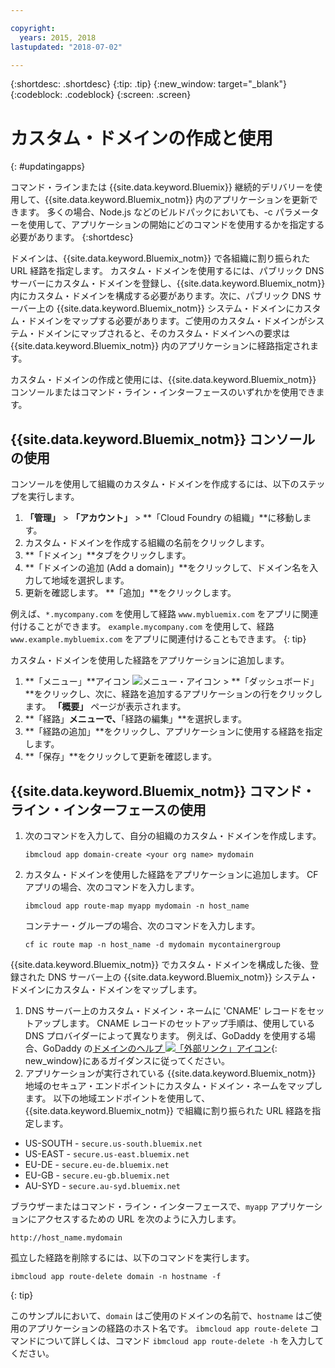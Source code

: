 ```yaml
---

copyright:
  years: 2015, 2018
lastupdated: "2018-07-02"

---
```


{:shortdesc: .shortdesc}
{:tip: .tip}
{:new_window: target="_blank"}
{:codeblock: .codeblock}
{:screen: .screen}

# カスタム・ドメインの作成と使用
{: #updatingapps}

コマンド・ラインまたは {{site.data.keyword.Bluemix}} 継続的デリバリーを使用して、{{site.data.keyword.Bluemix_notm}} 内のアプリケーションを更新できます。 多くの場合、Node.js などのビルドパックにおいても、-c パラメーターを使用して、アプリケーションの開始にどのコマンドを使用するかを指定する必要があります。
{:shortdesc}

ドメインは、{{site.data.keyword.Bluemix_notm}} で各組織に割り振られた URL 経路を指定します。 カスタム・ドメインを使用するには、パブリック DNS サーバーにカスタム・ドメインを登録し、{{site.data.keyword.Bluemix_notm}} 内にカスタム・ドメインを構成する必要があります。次に、パブリック DNS サーバー上の {{site.data.keyword.Bluemix_notm}} システム・ドメインにカスタム・ドメインをマップする必要があります。ご使用のカスタム・ドメインがシステム・ドメインにマップされると、そのカスタム・ドメインへの要求は {{site.data.keyword.Bluemix_notm}} 内のアプリケーションに経路指定されます。

カスタム・ドメインの作成と使用には、{{site.data.keyword.Bluemix_notm}} コンソールまたはコマンド・ライン・インターフェースのいずれかを使用できます。

## {{site.data.keyword.Bluemix_notm}} コンソールの使用

コンソールを使用して組織のカスタム・ドメインを作成するには、以下のステップを実行します。

1. **「管理」** > **「アカウント」** > **「Cloud Foundry の組織」**に移動します。
2. カスタム・ドメインを作成する組織の名前をクリックします。
3. **「ドメイン」**タブをクリックします。
4. **「ドメインの追加 (Add a domain)」**をクリックして、ドメイン名を入力して地域を選択します。
5. 更新を確認します。 **「追加」**をクリックします。

例えば、`*.mycompany.com` を使用して経路 `www.mybluemix.com` をアプリに関連付けることができます。 `example.mycompany.com` を使用して、経路 `www.example.mybluemix.com` をアプリに関連付けることもできます。
{: tip}

カスタム・ドメインを使用した経路をアプリケーションに追加します。

1. **「メニュー」**アイコン ![メニュー・アイコン](../icons/icon_hamburger.svg) > **「ダッシュボード」**をクリックし、次に、経路を追加するアプリケーションの行をクリックします。 **「概要」** ページが表示されます。
2. **「経路」**メニューで、**「経路の編集」**を選択します。
3. **「経路の追加」**をクリックし、アプリケーションに使用する経路を指定します。
4. **「保存」**をクリックして更新を確認します。

## {{site.data.keyword.Bluemix_notm}} コマンド・ライン・インターフェースの使用

1. 次のコマンドを入力して、自分の組織のカスタム・ドメインを作成します。

   ```
   ibmcloud app domain-create <your org name> mydomain
   ```

2. カスタム・ドメインを使用した経路をアプリケーションに追加します。 CF アプリの場合、次のコマンドを入力します。

   ```
   ibmcloud app route-map myapp mydomain -n host_name

   ```

   コンテナー・グループの場合、次のコマンドを入力します。

   ```
   cf ic route map -n host_name -d mydomain mycontainergroup

   ```

{{site.data.keyword.Bluemix_notm}} でカスタム・ドメインを構成した後、登録された DNS サーバー上の {{site.data.keyword.Bluemix_notm}} システム・ドメインにカスタム・ドメインをマップします。

1. DNS サーバー上のカスタム・ドメイン・ネームに 'CNAME' レコードをセットアップします。 CNAME レコードのセットアップ手順は、使用している DNS プロバイダーによって異なります。 例えば、GoDaddy を使用する場合、GoDaddy の[ドメインのヘルプ ![「外部リンク」アイコン](../icons/launch-glyph.svg "「外部リンク」アイコン")](https://www.godaddy.com/help/add-a-cname-record-19236){: new_window}にあるガイダンスに従ってください。
2. アプリケーションが実行されている {{site.data.keyword.Bluemix_notm}} 地域のセキュア・エンドポイントにカスタム・ドメイン・ネームをマップします。 以下の地域エンドポイントを使用して、{{site.data.keyword.Bluemix_notm}} で組織に割り振られた URL 経路を指定します。

  * US-SOUTH - `secure.us-south.bluemix.net`
  * US-EAST - `secure.us-east.bluemix.net`
  * EU-DE - `secure.eu-de.bluemix.net`
  * EU-GB - `secure.eu-gb.bluemix.net`
  * AU-SYD - `secure.au-syd.bluemix.net`

ブラウザーまたはコマンド・ライン・インターフェースで、`myapp` アプリケーションにアクセスするための URL を次のように入力します。

```
http://host_name.mydomain

```

孤立した経路を削除するには、以下のコマンドを実行します。

```
ibmcloud app route-delete domain -n hostname -f

```
{: tip}

このサンプルにおいて、`domain` はご使用のドメインの名前で、`hostname` はご使用のアプリケーションの経路のホスト名です。 `ibmcloud app route-delete` コマンドについて詳しくは、コマンド `ibmcloud app route-delete -h` を入力してください。
